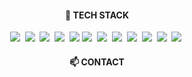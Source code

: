 <!--
**ljsoo01/ljsoo01** is a ✨ _special_ ✨ repository because its `README.md` (this file) appears on your GitHub profile.

Here are some ideas to get you started:

- 🔭 I’m currently working on ...
- 🌱 I’m currently learning ...
- 👯 I’m looking to collaborate on ...
- 🤔 I’m looking for help with ...
- 💬 Ask me about ...
- 📫 How to reach me: ...
- 😄 Pronouns: ...
- ⚡ Fun fact: ...
-->
<h4 align="center">🔨 TECH STACK</h4> 
<p align="center">
  <img src="https://img.shields.io/badge/html5-20232a.svg?style=for-the-badge&logo=html5&logoColor=E34F26"/></a>&nbsp
  <img src="https://img.shields.io/badge/css3-20232a.svg?style=for-the-badge&logo=css3&logoColor=1572B6"/></a>&nbsp
  <img src="https://img.shields.io/badge/JavaScript-20232a.svg?style=flat-square&logo=C%2B%2B&logoColor=white"/></a>&nbsp
  <img src="https://img.shields.io/badge/TypeScript-00599C?style=flat-square&logo=C%2B%2B&logoColor=white"/></a>&nbsp
  <img src="https://img.shields.io/badge/react-20232a.svg?style=for-the-badge&logo=react&logoColor=61DAFB" />
  <img src="https://img.shields.io/badge/Java-00599C?style=flat-square&logo=C%2B%2B&logoColor=white"/></a>&nbsp
  <img src="https://img.shields.io/badge/JSP-00599C?style=flat-square&logo=C%2B%2B&logoColor=white"/></a>&nbsp
  <img src="https://img.shields.io/badge/MySQL-00599C?style=flat-square&logo=C%2B%2B&logoColor=white"/></a>&nbsp
  <img src="https://img.shields.io/badge/Eclipse-00599C?style=flat-square&logo=C%2B%2B&logoColor=white"/></a>&nbsp
  <img src="https://img.shields.io/badge/Unity-00599C?style=flat-square&logo=C%2B%2B&logoColor=white"/></a>&nbsp
  <img src="https://img.shields.io/badge/Android Studio-00599C?style=flat-square&logo=C%2B%2B&logoColor=white"/></a>&nbsp
  <img src="https://img.shields.io/badge/HTML-00599C?style=flat-square&logo=C%2B%2B&logoColor=white"/></a>&nbsp
  
</p>

<h4 align="center">📫 CONTACT</h4>

